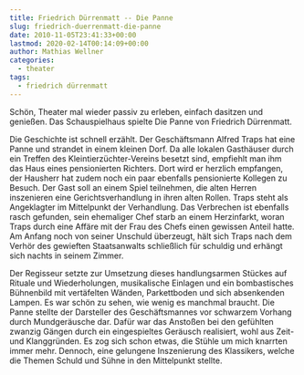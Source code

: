 ```yaml
---
title: Friedrich Dürrenmatt -- Die Panne
slug: friedrich-duerrenmatt-die-panne
date: 2010-11-05T23:41:33+00:00
lastmod: 2020-02-14T00:14:09+00:00
author: Mathias Wellner
categories:
  - theater
tags:
  - friedrich dürrenmatt
---
```

Schön, Theater mal wieder passiv zu erleben, einfach dasitzen und genießen. Das Schauspielhaus spielte Die Panne von Friedrich Dürrenmatt. 

Die Geschichte ist schnell erzählt. Der Geschäftsmann Alfred Traps hat eine Panne und strandet in einem kleinen Dorf. Da alle lokalen Gasthäuser durch ein Treffen des Kleintierzüchter-Vereins besetzt sind, empfiehlt man ihm das Haus eines pensionierten Richters. Dort wird er herzlich empfangen, der Hausherr hat zudem noch ein paar ebenfalls pensionierte Kollegen zu Besuch. Der Gast soll an einem Spiel teilnehmen, die alten Herren inszenieren eine Gerichtsverhandlung in ihren alten Rollen. Traps steht als Angeklagter im Mittelpunkt der Verhandlung. Das Verbrechen ist ebenfalls rasch gefunden, sein ehemaliger Chef starb an einem Herzinfarkt, woran Traps durch eine Affäre mit der Frau des Chefs einen gewissen Anteil hatte. Am Anfang noch von seiner Unschuld überzeugt, hält sich Traps nach dem Verhör des gewieften Staatsanwalts schließlich für schuldig und erhängt sich nachts in seinem Zimmer. 

Der Regisseur setzte zur Umsetzung dieses handlungsarmen Stückes auf Rituale und Wiederholungen, musikalische Einlagen und ein bombastisches Bühnenbild mit vertäfelten Wänden, Parkettboden und sich absenkenden Lampen. Es war schön zu sehen, wie wenig es manchmal braucht. Die Panne stellte der Darsteller des Geschäftsmannes vor schwarzem Vorhang durch Mundgeräusche dar. Dafür war das Anstoßen bei den gefühlten zwanzig Gängen durch ein eingespieltes Geräusch realisiert, wohl aus Zeit- und Klanggründen. Es zog sich schon etwas, die Stühle um mich knarrten immer mehr. Dennoch, eine gelungene Inszenierung des Klassikers, welche die Themen Schuld und Sühne in den Mittelpunkt stellte.